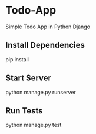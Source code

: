 # Todo-App
Simple Todo App in Python Django

## Install Dependencies
pip install

## Start Server
python manage.py runserver

## Run Tests
python manage.py test
